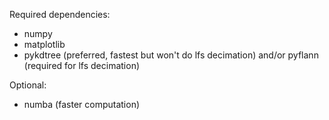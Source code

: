 Required dependencies:
* numpy
* matplotlib
* pykdtree (preferred, fastest but won't do lfs decimation) and/or pyflann (required for lfs decimation)

Optional:
* numba (faster computation)
